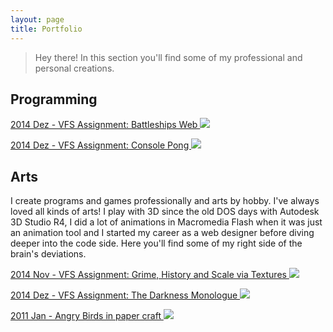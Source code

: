 ```yaml
---
layout: page
title: Portfolio
---
```


> Hey there! In this section you'll find some of my professional and personal creations.

## Programming

<p class="portfolio-entry">
<a href="{{ site.baseurl }}portfolio/games/battleships">
2014 Dez - VFS Assignment: Battleships Web
<img src="{{ site.baseurl }}public/images/portfolio/games/battleships/header.jpg">
</a>
</p>

<p class="portfolio-entry">
<a href="{{ site.baseurl }}portfolio/games/console-pong">
2014 Dez - VFS Assignment: Console Pong
<img src="{{ site.baseurl }}public/images/portfolio/games/console-pong/header.jpg">
</a>
</p>

## Arts

I create programs and games professionally and arts by hobby. I've always loved all kinds of arts! I play with 3D since the old DOS days with Autodesk 3D Studio R4, I did a lot of animations in Macromedia Flash when it was just an animation tool and I started my career as a web designer before diving deeper into the code side. Here you'll find some of my right side of the brain's deviations.

<p class="portfolio-entry">
<a href="{{ site.baseurl }}portfolio/arts/vfs-grime-assignment">
2014 Nov - VFS Assignment: Grime, History and Scale via Textures
<img src="{{ site.baseurl }}public/images/portfolio/arts/vfs-grime-assignment/header.jpg">
</a>
</p>

<p class="portfolio-entry">
<a href="{{ site.baseurl }}portfolio/arts/vfs-audio-assignment">
2014 Dez - VFS Assignment: The Darkness Monologue
<img src="{{ site.baseurl }}public/images/portfolio/arts/vfs-audio-assignment/header.jpg">
</a>
</p>

<p class="portfolio-entry">
<a href="{{ site.baseurl }}portfolio/arts/paper-angry-birds">
2011 Jan - Angry Birds in paper craft
<img src="{{ site.baseurl }}public/images/portfolio/arts/paper-angry-birds/header.jpg">
</a>
</p>